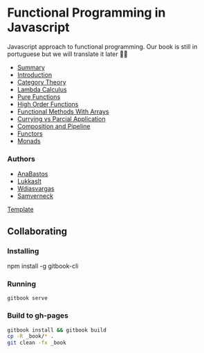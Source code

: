 # Functional Programming in Javascript

Javascript approach to functional programming.
Our book is still in portuguese but we will translate it later 🤷🏻‍️

* [Summary](README.html)
* [Introduction](00-introduction/00-introduction.html)
* [Category Theory](01-category-theory/01-category-theory.html)
* [Lambda Calculus](02-λ-calculus/02-λ-calculus.html)
* [Pure Functions](03-pure-functions/03-pure-functions.html)
* [High Order Functions](04-higher-order-functions/04-higher-order-functions.html)
* [Functional Methods With Arrays](05-functional-methods-with-arrays/05-functional-methods-with-arrays.html)
* [Currying vs Parcial Application](06-currying-vs-partial-application/06-currying-vs-partial-application.html)
* [Composition and Pipeline](07-composition-and-pipelines/07-composition-and-pipelines.html)
* [Functors](08-functors/08-functors.html)
* [Monads](09-monads/09-monads.html)

### Authors

- [AnaBastos](https://github.com/anabastos)
- [Lukkaslt](https://github.com/lukkaslt)
- [Wdiasvargas](https://github.com/wdiasvargas)
- [Samverneck](https://github.com/samverneck)

[Template](https://github.com/BjoernSchotte/gitbook-template)

## Collaborating

### Installing
npm install -g gitbook-cli

### Running
`gitbook serve`

### Build to gh-pages
```bash
gitbook install && gitbook build
cp -R _book/* .
git clean -fx _book
```